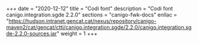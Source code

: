 +++
date        = "2020-12-12"
title       = "Codi font"
description = "Codi font canigo.integration.sgde 2.2.0"
sections    = "canigo-fwk-docs"
enllac		= "https://hudson.intranet.gencat.cat/nexus/repository/canigo-maven2/cat/gencat/ctti/canigo.integration.sgde/2.2.0/canigo.integration.sgde-2.2.0-sources.jar"
weight		= 1
+++
